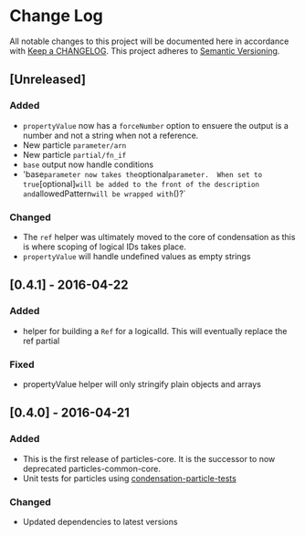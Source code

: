 # Change Log
All notable changes to this project will be documented here in
accordance with [Keep a CHANGELOG][keep-changelog-url].
This project adheres to [Semantic Versioning][semver-url].


## [Unreleased]
### Added
- `propertyValue` now has a `forceNumber` option to ensuere the output
  is a number and not a string when not a reference.
- New particle `parameter/arn`
- New particle `partial/fn_if`
- `base` output now handle conditions
- 'base` parameter now takes the `optional` parameter.  When set to true
  `[optional]` will be added to the front of the description and
  `allowedPattern` will be wrapped with `()?`

### Changed
- The `ref` helper was ultimately moved to the core of condensation as
  this is where scoping of logical IDs takes place.
- `propertyValue` will handle undefined values as empty strings

## [0.4.1] - 2016-04-22
### Added
- helper for building a `Ref` for a logicalId. This will eventually replace the
  ref partial

### Fixed
- propertyValue helper will only stringify plain objects and arrays

## [0.4.0] - 2016-04-21
### Added
- This is the first release of particles-core.  It is the successor to now
  deprecated particles-common-core.
- Unit tests for particles using [condensation-particle-tests][cpt-url]

### Changed
- Updated dependencies to latest versions

[cpt-url]: https://github.com/SungardAS/condensation-particle-tests
[semver-url]: http://semver.org
[keep-changelog-url]: http://keepachangelog.com
